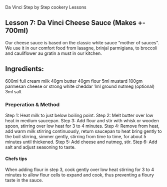 Da Vinci Step by Step cookery Lessons

## Lesson 7: Da Vinci Cheese Sauce (Makes +- 700ml)

Our cheese sauce is based on the classic white sauce “mother of sauces”. We use it in our comfort food from lasagne, brinjal parmigiana, to broccoli and cauliflower au gratin a must in our kitchen.

## Ingredients:
600ml full cream milk
40gm butter
40gm flour
5ml mustard
100gm parmesan cheese or strong white cheddar
1ml ground nutmeg (optional)
3ml salt

### Preperation & Method

Step 1: Heat milk to just below boiling point.
Step 2: Melt butter over low heat in medium saucepan.
Step 3: Add flour and stir with whisk or wooden spoon, stirring over low heat for 3 to 4 minutes.
Step 4: Remove from heat, add warm milk stirring continuously, return saucepan to heat bring gently to the boil stirring, simmer gently, stirring from time to time, for about 5 minutes until thickened.
Step 5: Add cheese and nutmeg, stir.
Step 6: Add salt and adjust seasoning to taste.

#### Chefs tips

When adding flour in step 3, cook gently over low heat stirring for 3 to 4 minutes to allow flour cells to expand and cook, thus preventing a floury taste in the sauce.
